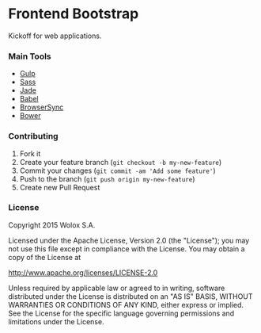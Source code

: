 Frontend Bootstrap
===============

Kickoff for web applications.

### Main Tools
+ [Gulp](http://gulpjs.com/)
+ [Sass](http://sass-lang.com)
+ [Jade](http://jade-lang.com)
+ [Babel](https://babeljs.io/)
+ [BrowserSync](http://www.browsersync.io/)
+ [Bower](http://www.bower.io/)

### Contributing

1. Fork it
2. Create your feature branch (`git checkout -b my-new-feature`)
3. Commit your changes (`git commit -am 'Add some feature'`)
4. Push to the branch (`git push origin my-new-feature`)
5. Create new Pull Request

### License

Copyright 2015 Wolox S.A.

Licensed under the Apache License, Version 2.0 (the "License"); you may not use this file except in compliance with the License. You may obtain a copy of the License at

http://www.apache.org/licenses/LICENSE-2.0

Unless required by applicable law or agreed to in writing, software distributed under the License is distributed on an "AS IS" BASIS, WITHOUT WARRANTIES OR CONDITIONS OF ANY KIND, either express or implied. See the License for the specific language governing permissions and limitations under the License.

